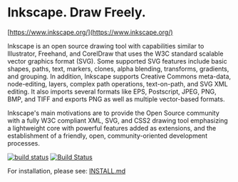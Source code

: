 Inkscape. Draw Freely.
======================

[https://www.inkscape.org/](https://www.inkscape.org/)

Inkscape is an open source drawing tool with capabilities similar to
Illustrator, Freehand, and CorelDraw that uses the W3C standard scalable
vector graphics  format (SVG). Some supported SVG features include
basic shapes, paths, text, markers, clones, alpha blending, transforms,
gradients, and grouping. In addition, Inkscape supports Creative Commons
meta-data, node-editing, layers, complex path operations, text-on-path,
and SVG XML editing. It also imports several formats like EPS, Postscript,
JPEG, PNG, BMP, and TIFF and exports PNG as well as multiple vector-based
formats.

Inkscape's main motivations are to provide the Open Source community
with a fully W3C compliant XML, SVG, and CSS2 drawing tool emphasizing a
lightweight core with powerful features added as extensions, and the
establishment of a friendly, open, community-oriented development
processes.

[![build status](https://gitlab.com/inkscape/inkscape/badges/master/build.svg)](https://gitlab.com/inkscape/inkscape/commits/master)
[![Build Status](https://ci.appveyor.com/api/projects/status/gitlab/inkscape/inkscape?branch=master&svg=true)](https://ci.appveyor.com/project/inkscape/inkscape)

For installation, please see: [INSTALL.md](INSTALL.md)
